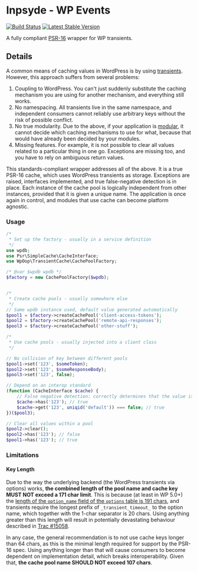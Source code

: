 # Inpsyde - WP Events

[![Build Status](https://travis-ci.com/wp-oop/transient-cache.svg?branch=develop)](https://travis-ci.org/wp-oop/transient-cache)
[![Latest Stable Version](https://poser.pugx.org/wp-oop/transient-cache/version)](https://packagist.org/packages/wp-oop/transient-cache)

A fully compliant [PSR-16][] wrapper for WP transients.

## Details
A common means of caching values in WordPress is by using [transients][transients-api]. However, this approach suffers
from several problems:

1. Coupling to WordPress. You can't just suddenly substitute the caching mechanism you are using for another mechanism,
and everything still works.
2. No namespacing. All transients live in the same namespace, and independent consumers cannot reliably use
arbitrary keys without the risk of possible conflict.
3. No true modularity. Due to the above, if your application is [modular][`dhii/module-interface`], it cannot
decide which caching mechanisms to use for what, because that would have already been decided by your modules.
4. Missing features. For example, it is not possible to clear all values related to a particular thing in one go.
Exceptions are missing too, and you have to rely on ambiguous return values.

This standards-compliant wrapper addresses all of the above. It is a true PSR-16 cache, which uses WordPress
transients as storage. Exceptions are raised, interfaces implemented, and true false-negative detection is in place.
Each instance of the cache pool is logically independent from other instances, provided that it is given a unique
name. The application is once again in control, and modules that use cache can become platform agnostic.

### Usage
```php
/*
 * Set up the factory - usually in a service definition
 */
use wpdb;
use Psr\SimpleCache\CacheInterface;
use WpOop\TransientCache\CachePoolFactory;

/* @var $wpdb wpdb */
$factory = new CachePoolFactory($wpdb);


/*
 * Create cache pools - usually somewhere else
 */
// Same wpdb instance used, default value generated automatically
$pool1 = $factory->createCachePool('client-access-tokens');
$pool2 = $factory->createCachePool('remote-api-responses');
$pool3 = $factory->createCachePool('other-stuff');

/*
 * Use cache pools - usually injected into a client class
 */

// No collision of key between different pools
$pool1->set('123', $someToken);
$pool2->set('123', $someResponseBody);
$pool3->set('123', false);

// Depend on an interop standard
(function (CacheInterface $cache) {
    // False negative detection: correctly determines that the value is actually `false`
    $cache->has('123'); // true
    $cache->get('123', uniqid('default')) === false; // true
})($pool3);

// Clear all values within a pool
$pool2->clear();
$pool2->has('123'); // false
$pool1->has('123'); // true
```

### Limitations
#### Key Length
Due to the way the underlying backend (the WordPress transients via options) works, **the combined length of the
pool name and cache key MUST NOT exceed a 171 char limit**. This is because (at least in WP 5.0+)
the [length of the `option_name` field of the `options` table is 191 chars][1], and transients require the longest
prefix of `_transient_timeout_` to the option name, which together with the 1-char separator is 20 chars. Using
anything greater than this length will result in potentially devastating behaviour described in [Trac #15058][].

In any case, the general recommendation is to not use cache keys longer than 64 chars, as this is the minimal
length required for support by the PSR-16 spec. Using anything longer than that will cause consumers to become
dependent on implementation detail, which breaks interoperability. Given that, **the cache pool name SHOULD NOT
exceed 107 chars**.


[transients-api]: https://codex.wordpress.org/Transients_API
[`dhii/module-interface`]: https://github.com/Dhii/module-interface

[PSR-16]: https://www.php-fig.org/psr/psr-16/

[1]: https://github.com/WordPress/WordPress/blob/5.0-branch/wp-admin/includes/schema.php#L142
[Trac #15058]: https://core.trac.wordpress.org/ticket/15058
